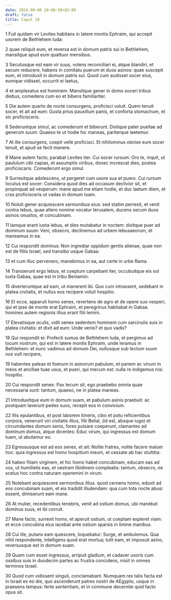 ```yaml
---
date: 2024-09-06 20:00:50+02:00
draft: false
title: Caput 19
---
```





1 Fuit quidam vir Levites habitans in latere montis Ephraim, qui accepit uxorem de Bethlehem Iuda:

2 quae reliquit eum, et reversa est in domum patris sui in Bethlehem, mansitque apud eum quattuor mensibus.

3 Secutusque est eam vir suus, volens reconciliari ei, atque blandiri, et secum reducere, habens in comitatu puerum et duos asinos: quae suscepit eum, et introduxit in domum patris sui. Quod cum audisset socer eius, eumque vidisset, occurrit ei laetus,

4 et amplexatus est hominem. Mansitque gener in domo soceri tribus diebus, comedens cum eo et bibens familiariter.

5 Die autem quarto de nocte consurgens, proficisci voluit. Quem tenuit socer, et ait ad eum: Gusta prius pauxillum panis, et conforta stomachum, et sic proficisceris.

6 Sederuntque simul, ac comederunt et biberunt. Dixitque pater puellae ad generum suum: Quaeso te ut hodie hic maneas, pariterque laetemur.

7 At ille consurgens, coepit velle proficisci. Et nihilominus obnixe eum socer tenuit, et apud se fecit manere.

8 Mane autem facto, parabat Levites iter. Cui socer rursum: Oro te, inquit, ut paululum cibi capias, et assumptis viribus, donec increscat dies, postea proficiscaris. Comederunt ergo simul.

9 Surrexitque adolescens, ut pergeret cum uxore sua et puero. Cui rursum locutus est socer: Considera quod dies ad occasum declivior sit, et propinquat ad vesperum: mane apud me etiam hodie, et duc laetum diem, et cras proficisceris ut vadas in domum tuam.

10 Noluit gener acquiescere sermonibus eius: sed statim perrexit, et venit contra Iebus, quae altero nomine vocatur Ierusalem, ducens secum duos asinos onustos, et concubinam.

11 Iamque erant iuxta Iebus, et dies mutabatur in noctem: dixitque puer ad dominum suum: Veni, obsecro, declinemus ad urbem Iebusaeorum, et maneamus in ea.

12 Cui respondit dominus: Non ingrediar oppidum gentis alienae, quae non est de filiis Israel, sed transibo usque Gabaa:

13 et cum illuc pervenero, manebimus in ea, aut certe in urbe Rama.

14 Transierunt ergo Iebus, et coeptum carpebant iter, occubuitque eis sol iuxta Gabaa, quae est in tribu Beniamin:

15 diverteruntque ad eam, ut manerent ibi. Quo cum intrassent, sedebant in platea civitatis, et nullus eos recipere voluit hospitio.

16 Et ecce, apparuit homo senex, revertens de agro et de opere suo vesperi, qui et ipse de monte erat Ephraim, et peregrinus habitabat in Gabaa. homines autem regionis illius erant filii Iemini.

17 Elevatisque oculis, vidit senex sedentem hominem cum sarcinulis suis in platea civitatis: et dixit ad eum: Unde venis? et quo vadis?

18 Qui respondit ei: Profecti sumus de Bethlehem Iuda, et pergimus ad locum nostrum, qui est in latere montis Ephraim, unde ieramus in Bethlehem: et nunc vadimus ad domum Dei, nullusque sub tectum suum nos vult recipere,

19 habentes paleas et foenum in asinorum pabulum, et panem ac vinum in meos et ancillae tuae usus, et pueri, qui mecum est: nulla re indigemus nisi hospitio.

20 Cui respondit senex: Pax tecum sit, ego praebebo omnia quae necessaria sunt: tantum, quaeso, ne in platea maneas.

21 Introduxitque eum in domum suam, et pabulum asinis praebuit: ac postquam laverunt pedes suos, recepit eos in convivium.

22 Illis epulantibus, et post laborem itineris, cibo et potu reficientibus corpora, venerunt viri civitatis illius, filii Belial, (id est, absque iugo) et circumdantes domum senis, fores pulsare coeperunt, clamantes ad dominum domus, atque dicentes: Educ virum, qui ingressus est domum tuam, ut abutamur eo.

23 Egressusque est ad eos senex, et ait: Nolite fratres, nolite facere malum hoc: quia ingressus est homo hospitium meum, et cessate ab hac stultitia:

24 habeo filiam virginem, et hic homo habet concubinam, educam eas ad vos, ut humilietis eas, et vestram libidinem compleatis: tantum, obsecro, ne scelus hoc contra naturam operemini in virum.

25 Nolebant acquiescere sermonibus illius. quod cernens homo, eduxit ad eos concubinam suam, et eis tradidit illudendam: qua cum tota nocte abusi essent, dimiserunt eam mane.

26 At mulier, recedentibus tenebris, venit ad ostium domus, ubi manebat dominus suus, et ibi corruit.

27 Mane facto, surrexit homo, et aperuit ostium, ut coeptam expleret viam: et ecce concubina eius iacebat ante ostium sparsis in limine manibus.

28 Cui ille, putans eam quiescere, loquebatur: Surge, et ambulemus. Qua nihil respondente, intelligens quod erat mortua; tulit eam, et imposuit asino, reversusque est in domum suam.

29 Quam cum esset ingressus, arripuit gladium, et cadaver uxoris cum ossibus suis in duodecim partes ac frustra concidens, misit in omnes terminos Israel.

30 Quod cum vidissent singuli, conclamabant. Numquam res talis facta est in Israel ex eo die, quo ascenderunt patres nostri de AEgypto, usque in praesens tempus: ferte sententiam, et in commune decernite quid facto opus sit.

